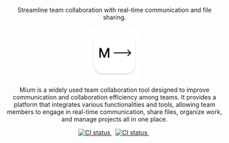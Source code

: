 <p align="center">Streamline team collaboration with real-time communication and file sharing.</p>

<p align="center">
  <img src="./.github/contents/img/128x128@2x.png" alt="mium-project" width="120px" height="120px"/>
</p>

<p align="center">
  Mium is a widely used team collaboration tool designed to improve communication and collaboration efficiency among teams. It provides a platform that integrates various functionalities and tools, allowing team members to engage in real-time communication, share files, organize work, and manage projects all in one place.
</p>

<p align="center">
  <a href="">
    <img src="https://img.shields.io/badge/template-ready-green" alt="CI status" />
  </a>&nbsp;
  <a href="https://github.com/eqpoqpe/mium/blob/main/LICENSE_MPL-2.0">
    <img src="https://img.shields.io/badge/license-MPL 2.0-blue" alt="CI status" />
  </a>&nbsp;
</p>